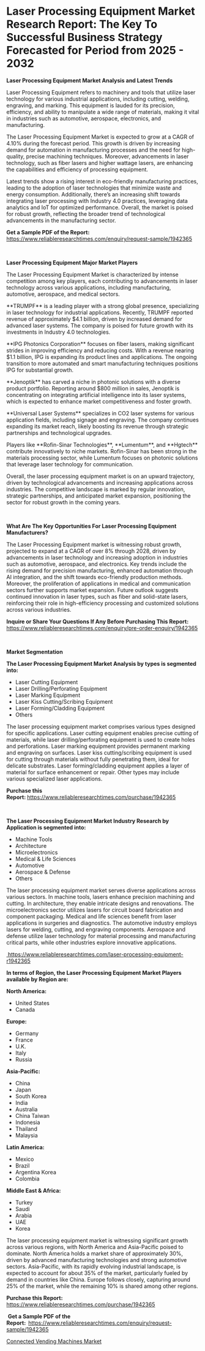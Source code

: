 <p><h1>Laser Processing Equipment Market Research Report: The Key To Successful Business Strategy Forecasted for Period from 2025 - 2032</h1></p><p><strong>Laser Processing Equipment Market Analysis and Latest Trends</strong></p>
<p><p>Laser Processing Equipment refers to machinery and tools that utilize laser technology for various industrial applications, including cutting, welding, engraving, and marking. This equipment is lauded for its precision, efficiency, and ability to manipulate a wide range of materials, making it vital in industries such as automotive, aerospace, electronics, and manufacturing.</p><p>The Laser Processing Equipment Market is expected to grow at a CAGR of 4.10% during the forecast period. This growth is driven by increasing demand for automation in manufacturing processes and the need for high-quality, precise machining techniques. Moreover, advancements in laser technology, such as fiber lasers and higher wattage lasers, are enhancing the capabilities and efficiency of processing equipment.</p><p>Latest trends show a rising interest in eco-friendly manufacturing practices, leading to the adoption of laser technologies that minimize waste and energy consumption. Additionally, there’s an increasing shift towards integrating laser processing with Industry 4.0 practices, leveraging data analytics and IoT for optimized performance. Overall, the market is poised for robust growth, reflecting the broader trend of technological advancements in the manufacturing sector.</p></p>
<p><strong>Get a Sample PDF of the Report:&nbsp;</strong> <a href="https://www.reliableresearchtimes.com/enquiry/request-sample/1942365?utm_campaign=3063&utm_medium=2&utm_source=Github&utm_content=ia&utm_term=08042025&utm_id=laser-processing-equipment">https://www.reliableresearchtimes.com/enquiry/request-sample/1942365</a></p>
<p>&nbsp;</p>
<p><strong>Laser Processing Equipment Major Market Players</strong></p>
<p><p>The Laser Processing Equipment Market is characterized by intense competition among key players, each contributing to advancements in laser technology across various applications, including manufacturing, automotive, aerospace, and medical sectors.</p><p>**TRUMPF** is a leading player with a strong global presence, specializing in laser technology for industrial applications. Recently, TRUMPF reported revenue of approximately $4.1 billion, driven by increased demand for advanced laser systems. The company is poised for future growth with its investments in Industry 4.0 technologies.</p><p>**IPG Photonics Corporation** focuses on fiber lasers, making significant strides in improving efficiency and reducing costs. With a revenue nearing $1.1 billion, IPG is expanding its product lines and applications. The ongoing transition to more automated and smart manufacturing techniques positions IPG for substantial growth.</p><p>**Jenoptik** has carved a niche in photonic solutions with a diverse product portfolio. Reporting around $800 million in sales, Jenoptik is concentrating on integrating artificial intelligence into its laser systems, which is expected to enhance market competitiveness and foster growth.</p><p>**Universal Laser Systems** specializes in CO2 laser systems for various application fields, including signage and engraving. The company continues expanding its market reach, likely boosting its revenue through strategic partnerships and technological upgrades.</p><p>Players like **Rofin-Sinar Technologies**, **Lumentum**, and **Hgtech** contribute innovatively to niche markets. Rofin-Sinar has been strong in the materials processing sector, while Lumentum focuses on photonic solutions that leverage laser technology for communication.</p><p>Overall, the laser processing equipment market is on an upward trajectory, driven by technological advancements and increasing applications across industries. The competitive landscape is marked by regular innovation, strategic partnerships, and anticipated market expansion, positioning the sector for robust growth in the coming years.</p></p>
<p>&nbsp;</p>
<p><strong>What Are The Key Opportunities For Laser Processing Equipment Manufacturers?</strong></p>
<p><p>The Laser Processing Equipment market is witnessing robust growth, projected to expand at a CAGR of over 8% through 2028, driven by advancements in laser technology and increasing adoption in industries such as automotive, aerospace, and electronics. Key trends include the rising demand for precision manufacturing, enhanced automation through AI integration, and the shift towards eco-friendly production methods. Moreover, the proliferation of applications in medical and communication sectors further supports market expansion. Future outlook suggests continued innovation in laser types, such as fiber and solid-state lasers, reinforcing their role in high-efficiency processing and customized solutions across various industries.</p></p>
<p><strong>Inquire or Share Your Questions If Any Before Purchasing This Report:</strong> <a href="https://www.reliableresearchtimes.com/enquiry/pre-order-enquiry/1942365?utm_campaign=3063&utm_medium=2&utm_source=Github&utm_content=ia&utm_term=08042025&utm_id=laser-processing-equipment">https://www.reliableresearchtimes.com/enquiry/pre-order-enquiry/1942365</a></p>
<p>&nbsp;</p>
<p><strong>Market Segmentation</strong></p>
<p><strong>The Laser Processing Equipment Market Analysis by types is segmented into:</strong></p>
<p><ul><li>Laser Cutting Equipment</li><li>Laser Drilling/Perforating Equipment</li><li>Laser Marking Equipment</li><li>Laser Kiss Cutting/Scribing Equipment</li><li>Laser Forming/Cladding Equipment</li><li>Others</li></ul></p>
<p><p>The laser processing equipment market comprises various types designed for specific applications. Laser cutting equipment enables precise cutting of materials, while laser drilling/perforating equipment is used to create holes and perforations. Laser marking equipment provides permanent marking and engraving on surfaces. Laser kiss cutting/scribing equipment is used for cutting through materials without fully penetrating them, ideal for delicate substrates. Laser forming/cladding equipment applies a layer of material for surface enhancement or repair. Other types may include various specialized laser applications.</p></p>
<p><strong>Purchase this Report:&nbsp;</strong><a href="https://www.reliableresearchtimes.com/purchase/1942365?utm_campaign=3063&utm_medium=2&utm_source=Github&utm_content=ia&utm_term=08042025&utm_id=laser-processing-equipment">https://www.reliableresearchtimes.com/purchase/1942365</a></p>
<p>&nbsp;</p>
<p><strong>The Laser Processing Equipment Market Industry Research by Application is segmented into:</strong></p>
<p><ul><li>Machine Tools</li><li>Architecture</li><li>Microelectronics</li><li>Medical & Life Sciences</li><li>Automotive</li><li>Aerospace & Defense</li><li>Others</li></ul></p>
<p><p>The laser processing equipment market serves diverse applications across various sectors. In machine tools, lasers enhance precision machining and cutting. In architecture, they enable intricate designs and renovations. The microelectronics sector utilizes lasers for circuit board fabrication and component packaging. Medical and life sciences benefit from laser applications in surgeries and diagnostics. The automotive industry employs lasers for welding, cutting, and engraving components. Aerospace and defense utilize laser technology for material processing and manufacturing critical parts, while other industries explore innovative applications.</p></p>
<p><a href="https://www.reliableresearchtimes.com/laser-processing-equipment-r1942365?utm_campaign=3063&utm_medium=2&utm_source=Github&utm_content=ia&utm_term=08042025&utm_id=laser-processing-equipment">&nbsp;https://www.reliableresearchtimes.com/laser-processing-equipment-r1942365</a></p>
<p><strong>In terms of Region, the Laser Processing Equipment Market Players available by Region are:</strong></p>
<p>
    <p> <strong> North America: </strong>
        <ul>
            <li>United States</li>
            <li>Canada</li>
        </ul>
        </p> 
    <p> <strong> Europe: </strong>
        <ul>
            <li>Germany</li>
            <li>France</li>
            <li>U.K.</li>
            <li>Italy</li>
            <li>Russia</li>
        </ul>
        </p> 
    <p> <strong> Asia-Pacific: </strong>
        <ul>
            <li>China</li>
            <li>Japan</li>
            <li>South Korea</li>
            <li>India</li>
            <li>Australia</li>
            <li>China Taiwan</li>
            <li>Indonesia</li>
            <li>Thailand</li>
            <li>Malaysia</li>
        </ul>
        </p> 
    <p> <strong> Latin America: </strong>
        <ul>
            <li>Mexico</li>
            <li>Brazil</li>
            <li>Argentina Korea</li>
            <li>Colombia</li>
        </ul>
        </p> 
    <p> <strong> Middle East & Africa: </strong>
        <ul>
            <li>Turkey</li>
            <li>Saudi</li>
            <li>Arabia</li>
            <li>UAE</li>
            <li>Korea</li>
        </ul>
    </p>
    </p>
<p><p>The laser processing equipment market is witnessing significant growth across various regions, with North America and Asia-Pacific poised to dominate. North America holds a market share of approximately 30%, driven by advanced manufacturing technologies and strong automotive sectors. Asia-Pacific, with its rapidly evolving industrial landscape, is expected to account for about 35% of the market, particularly fueled by demand in countries like China. Europe follows closely, capturing around 25% of the market, while the remaining 10% is shared among other regions.</p></p>
<p><strong>Purchase this Report: </strong><a href="https://www.reliableresearchtimes.com/purchase/1942365?utm_campaign=3063&utm_medium=2&utm_source=Github&utm_content=ia&utm_term=08042025&utm_id=laser-processing-equipment">https://www.reliableresearchtimes.com/purchase/1942365</a></p>
<p>&nbsp;<strong>Get a Sample PDF of the Report:&nbsp;&nbsp;</strong><a href="https://www.reliableresearchtimes.com/enquiry/request-sample/1942365?utm_campaign=3063&utm_medium=2&utm_source=Github&utm_content=ia&utm_term=08042025&utm_id=laser-processing-equipment">https://www.reliableresearchtimes.com/enquiry/request-sample/1942365</a></p>
<p><strong></strong></p>
<p><p><a href="https://github.com/boysabotzoc/Market-Research-Report-List-1/blob/main/connected-vending-machines-market.md?utm_campaign=3063&utm_medium=2&utm_source=Github&utm_content=ia&utm_term=08042025&utm_id=laser-processing-equipment">Connected Vending Machines Market</a></p></p>